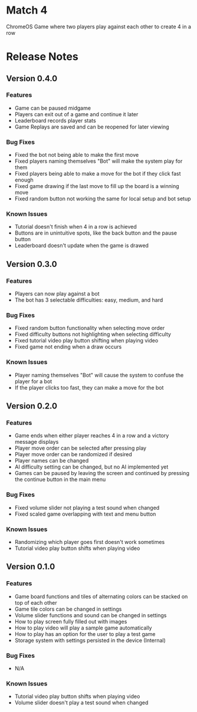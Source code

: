 # Match 4
ChromeOS Game where two players play against each other to create 4 in a row


# Release Notes

## Version 0.4.0
### Features
* Game can be paused midgame
* Players can exit out of a game and continue it later
* Leaderboard records player stats
* Game Replays are saved and can be reopened for later viewing

### Bug Fixes
* Fixed the bot not being able to make the first move
* Fixed players naming themselves "Bot" will make the system play for them
* Fixed players being able to make a move for the bot if they click fast enough
* Fixed game drawing if the last move to fill up the board is a winning move
* Fixed random button not working the same for local setup and bot setup

### Known Issues
* Tutorial doesn't finish when 4 in a row is achieved
* Buttons are in unintuitive spots, like the back button and the pause button
* Leaderboard doesn't update when the game is drawed


## Version 0.3.0
### Features
* Players can now play against a bot
* The bot has 3 selectable difficulties: easy, medium, and hard

### Bug Fixes
* Fixed random button functionality when selecting move order
* Fixed difficulty buttons not highlighting when selecting difficulty 
* Fixed tutorial video play button shifting when playing video
* Fixed game not ending when a draw occurs

### Known Issues
* Player naming themselves "Bot" will cause the system to confuse the player for a bot
* If the player clicks too fast, they can make a move for the bot


## Version 0.2.0
### Features
* Game ends when either player reaches 4 in a row and a victory message displays
* Player move order can be selected after pressing play
* Player move order can be randomized if desired
* Player names can be changed
* AI difficulty setting can be changed, but no AI implemented yet
* Games can be paused by leaving the screen and continued by pressing the continue button in the main menu

### Bug Fixes
* Fixed volume slider not playing a test sound when changed
* Fixed scaled game overlapping with text and menu button

### Known Issues
* Randomizing which player goes first doesn't work sometimes 
* Tutorial video play button shifts when playing video


## Version 0.1.0
### Features
* Game board functions and tiles of alternating colors can be stacked on top of each other
* Game tile colors can be changed in settings
* Volume slider functions and sound can be changed in settings
* How to play screen fully filled out with images
* How to play video will play a sample game automatically
* How to play has an option for the user to play a test game
* Storage system with settings persisted in the device (Internal)
  
### Bug Fixes
* N/A

### Known Issues
* Tutorial video play button shifts when playing video
* Volume slider doesn't play a test sound when changed
